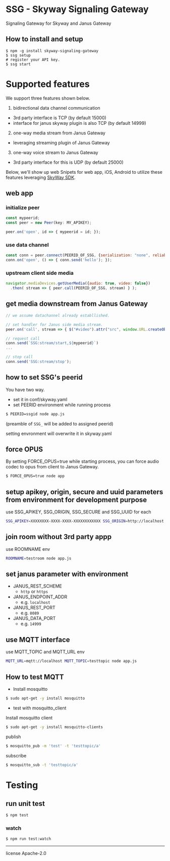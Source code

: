 # SSG - Skyway Signaling Gateway

Signaling Gateway for Skyway and Janus Gateway

## How to install and setup

```
$ npm -g install skyway-signaling-gateway
$ ssg setup
# register your API key.
$ ssg start
```

# Supported features

We support three features shown below.

1. bidirectional data channel communication
  - 3rd party interface is TCP (by default 15000)
  - interface for janus skyway plugin is also TCP (by default 14999)
2. one-way media stream from Janus Gateway
  - leveraging streaming plugin of Janus Gateway
3. one-way voice stream to Janus Gateway
  - 3rd party interface for this is UDP (by default 25000)

Below, we'll show up web Snipets for web app, iOS, Android to utilize these features leveraging [SkyWay SDK](http://nttcom.github.io/skyway/en/index.html).

## web app

### initialize peer

```javascript
const mypeerid;
const peer = new Peer(key: MY_APIKEY);

peer.on('open', id => { mypeerid = id; });
```


### use data channel

```javascript
const conn = peer.connect(PEERID_OF_SSG, {serialization: "none", reliable: true});
conn.on('open', () => { conn.send('hello'); });
```

### upstream client side media

```javascript
navigator.mediaDevices.getUserMedia({audio: true, video: false})
  .then( stream => { peer.call(PEERID_OF_SSG, stream) } );
```

## get media downstream from Janus Gateway

```javascript
// we assume datachannel already establlished.

// set handler for Janus side media stream.
peer.on('call', stream => { $("#video").attr("src", window.URL.createObjectURL(stream) });

// request call
conn.send(`SSG:stream/start,${mypeerid}`)
...

// stop call
conn.send('SSG:stream/stop');
```

## how to set SSG's peerid

You have two way.

* set it in conf/skyway.yaml
* set PEERID environment while running process

```bash
$ PEERID=ssgid node app.js
```

(preamble of ``SSG_`` will be added to assigned peerid)

setting envronment will overwrite it in skyway.yaml

## force OPUS

By setting FORCE_OPUS=true while starting process, you can force audio codec to opus from client to Janus Gateway.

```bash
$ FORCE_OPUS=true node app
```

## setup apikey, origin, secure and uuid parameters from environment for development purpose

use SSG_APIKEY, SSG_ORIGIN, SSG_SECURE and SSG_UUID for each

```bash
SSG_APIKEY=XXXXXXXX-XXXX-XXXX-XXXXXXXXXXXX SSG_ORIGIN=http://localhost SSG_UUID="test-uuid" node app.js
```

## join room without 3rd party appp

use ROOMNAME env

```bash
ROOMNAME=testroom node app.js
```

## set janus parameter with environment

* JANUS_REST_SCHEME
  - ``http`` or ``https``
* JANUS_ENDPOINT_ADDR
  - e.g. ``localhost``
* JANUS_REST_PORT
  - e.g. ``8089``
* JANUS_DATA_PORT
  - e.g. ``14999``

## use MQTT interface

use MQTT_TOPIC and MQTT_URL env

```bash
MQTT_URL=mqtt://localhost MQTT_TOPIC=testtopic node app.js
```

## How to test MQTT

* Install mosquitto

```bash
$ sudo apt-get -y install mosquitto
```

* test with mosquitto_client

Install mosquitto client

```bash
$ sudo apt-get -y install mosquitto-clients
```

publish

```bash
$ mosquitto_pub -m 'test' -t 'testtopic/a'
```

subscribe
```bash
$ mosquitto_sub -t 'testtopic/a'
```

# Testing

## run unit test

```bash
$ npm test
```

### watch

```bash
$ npm run test:watch
```

---
license Apache-2.0
